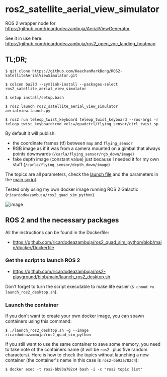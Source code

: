 # ros2_satellite_aerial_view_simulator
ROS 2 wrapper node for https://github.com/ricardodeazambuja/AerialViewGenerator

See it in use here: https://github.com/ricardodeazambuja/ros2_open_voc_landing_heatmap

## TL;DR;
`$ git clone https://github.com/HaechanMarkBong/ROS2-SatelliteAerialViewSimulator.git`


`$ colcon build --symlink-install --packages-select ros2_satellite_aerial_view_simulator`

`$ setup install/setup.bash`

`$ ros2 launch ros2_satellite_aerial_view_simulator aerialview.launch.py`

`$ ros2 run teleop_twist_keyboard teleop_twist_keyboard --ros-args -r teleop_twist_keyboard:cmd_vel:=/quadctrl/flying_sensor/ctrl_twist_sp`

By default it will publish:
* the coordinate frames (tf) between `map` and `flying_sensor`
* RGB image as if it was from a camera mounted on a gimbal that always points downwards (`/carla/flying_sensor/rgb_down/image`)
* fake depth image (constant value) just because I needed it for my own stuff (`/carla/flying_sensor/depth_down/image`)

The topics are all parameters, check the [launch file](src/ros2_satellite_aerial_view_simulator/ros2_satellite_aerial_view_simulator/launch/aerialview.launch.py) and the parameters in the [main script](src/ros2_satellite_aerial_view_simulator/ros2_satellite_aerial_view_simulator/ros2_satellite_aerial_view_simulator/aerialimages.py).

Tested only using my own docker image running ROS 2 Galactic (`ricardodeazambuja/ros2_quad_sim_python`).

![image](https://github.com/ricardodeazambuja/ros2_satellite_aerial_view_simulator/assets/6606382/1cc3f68c-ebb5-4ec5-9289-b51732fbcafb)

## ROS 2 and the necessary packages
All the instructions can be found in the Dockerfile: 
* https://github.com/ricardodeazambuja/ros2_quad_sim_python/blob/main/docker/Dockerfile


### Get the script to launch ROS 2
* https://github.com/ricardodeazambuja/ros2-playground/blob/main/launch_ros2_desktop.sh

Don't forget to turn the script executable to make life easier (`$ chmod +x launch_ros2_desktop.sh`).

### Launch the container
If you don't want to create your own docker image, you can spawn containers using this command:

```
$ ./launch_ros2_desktop.sh -g --image ricardodeazambuja/ros2_quad_sim_python
```

If you still want to use the same container to save some memory, you need to take note of the containers name (it will be `ros2-` plus five random characters). Here is how to check the topics without launching a new container (the container's name in this case is `ros2-bb93a782c4`):

```
$ docker exec -t ros2-bb93a782c4 bash -i -c "ros2 topic list"
```
